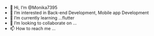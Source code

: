 - 👋 Hi, I’m @Monika7395
- 👀 I’m interested in Back-end Development, Mobile app Development
- 🌱 I’m currently learning ...flutter
- 💞️ I’m looking to collaborate on ...
- 📫 How to reach me ...

<!---
Monika7395/Monika7395 is a ✨ special ✨ repository because its `README.md` (this file) appears on your GitHub profile.
You can click the Preview link to take a look at your changes.
--->
